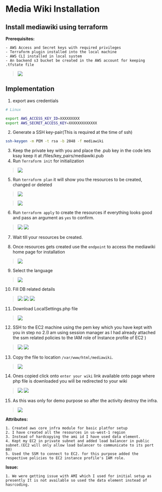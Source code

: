 # Media Wiki Installation

## Install mediawiki using terraform

**Prerequisites:**
```
- AWS Access and Secret keys with required privileges
- Terraform plugin installed into the local machine
- AWS CLI installed in local system
- An backend s3 bucket be created in the AWS account for keeping .tfstate file
```
> ![](/files/readme_snips/S3_bucket.JPG)

## Implementation

 1. export aws credentials

```bash
# Linux

export AWS_ACCESS_KEY_ID=XXXXXXXXX
export AWS_SECRET_ACCESS_KEY=XXXXXXXXXXXXX

```

2. Generate a SSH key-pair(This is required at the time of ssh)

```bash
ssh-keygen -m PEM -t rsa -b 2048 -f mediawiki
```
3. Keep the private key with you and place the .pub key in the code lets ksay keep it at /files/key_pairs/mediawiki.pub
4. Run `Terraform init` for initialization 

> ![](/files/readme_snips/init.PNG)

5. Run `terraform plan` it will show you the resources to be created, changed or deleted

> ![](/files/readme_snips/plan1.PNG)

> ![](/files/readme_snips/plan2.PNG)


6.  Run `terraform apply` to create the resources if everything looks good and pass an argument as `yes` to confirm.

> ![](/files/readme_snips/apply1.PNG)
> ![](/files/readme_snips/apply2.PNG)

7. Wait till your resources be created.


8. Once resources gets created use the `endpoint` to access the mediawiki home page for installation

> ![](/files/readme_snips/strings.PNG)

9. Select the language

> ![](/files/readme_snips/step1.PNG)


10. Fill DB related details

> ![](/files/readme_snips/step2.PNG)
> ![](/files/readme_snips/step3.PNG)
> ![](/files/readme_snips/step4.PNG)
11. Download LocalSettings.php file 

> ![](/files/readme_snips/local.PNG)

12. SSH to the EC2 machine using the pem key which you have kept with you in step no 2.(I am using session manager as I had already attached the ssm related policies to the IAM role of Instance profile of EC2 )

> ![](/files/readme_snips/step5.PNG)
> ![](/files/readme_snips/step6.PNG)

13. Copy the file to location `/var/www/html/mediawiki`. 

> ![](/files/readme_snips/step7.PNG)

14. Ones copied click onto `enter your wiki` link available onto page where php file is downloaded you will be redirected to your wiki

> ![](/files/readme_snips/step8.PNG)
> ![](/files/readme_snips/step9.PNG)

15. As this was only for demo purpose so after the activity destroy the infra.

> ![](/files/readme_snips/step10.PNG)

**Attributes:**
```
1. Created aws core infra module for basic platfor setup
2. I have created all the resources in us-west-1 region
3. Instead of hardcopying the ami id I have used data element.
4. Kept my EC2 in private subnet and added load balancer in public subnet.(EC2 will only allow load balancer to communicate to its port 80)
5. Used the SSM to connect to EC2. for this purpose added the respective policies to EC2 instance profile's IAM role.
```
**Issue:**
```
1. We were getting issue with AMI which I used for initial setup as presently It is not available so used the data element instead of hasrcoding.
```
